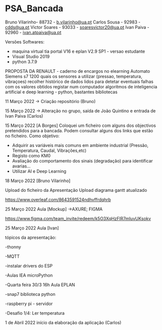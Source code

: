 # PSA_Bancada

Bruno Vilarinho- 88732 - b.vilarinho@ua.pt
Carlos Sousa - 92983 - cdds@ua.pt
Victor Soares - 93033 - soaresvictor20@ua.pt
Ivan Paiva - 92960 - ivan.atpaiva@ua.pt

Versões Softwares:
- maquina virtual tia portal V16 e   eplan V2.9 SP1 - versao estudante
- Visual Studio 2019
- python 3.7.9

PROPOSTA DA RENAULT - caderno de encargos no elearning
Automato Siemens s7 1200
quais os sensores a utilizar (pressao, temperatura, vibraçoes)
recolher histórico de dados lidos para detetar eventuais falhas
com os valores obtidos registar num computador 
algoritmos de inteligencia artificial e deep learning - python, bastantes bibliotecas 

11 Março 2022
-> Criação repositório (Bruno)

15 Março 2022
-> Alteração no grupo, saída de João Quintino e entrada de Ivan Paiva (Carlos)

15 Março 2022
[A Borges] 
Coloquei um ficheiro com alguns dos objectivos pretendidos para a bancada.
Podem consultar alguns dos links que estão no ficheiro.
Como objetivo:
  - Adquirir as variáveis mais comuns em ambiente industrial (Pressão, Temperatura, Caudal, Vibrações,etc) 
  - Registo como KM0
  - Avaliação do comportamento dos sinais (degradação) para identificar avarias...
  - Utilizar AI e Deep Learning

18 Março 2022 [Bruno Vilarinho]

Upload do ficheiro da Apresentação 
Upload diagrama gantt atualizado

https://www.overleaf.com/8643591524ndhvffrdqhrb

25 Março 2022 Aula 
[Mockup] ->AXURE; FIGMA

https://www.figma.com/team_invite/redeem/k5O3XqHzFIR7mIuvUKsokv

25 Março 2022 Aula [Ivan] 

   tópicos da apresentação:
   
  -thonny
  
  -MQTT
  
  -instalar drivers do ESP
  
  -Aulas IEA microPython
  
  -Quarta feira 30/3 16h Aula EPLAN
  
  -snap7 biblioteca python 
  
  -raspberry pi - servidor
  
  -Desafio 1/4: Ler temperatura

1 de Abril 2022 início da elaboração da aplicação (Carlos)



